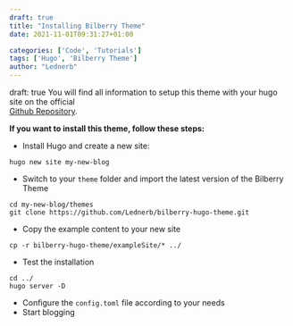 ```yaml
---
draft: true
title: "Installing Bilberry Theme"
date: 2021-11-01T09:31:27+01:00

categories: ['Code', 'Tutorials']
tags: ['Hugo', 'Bilberry Theme']
author: "Lednerb"
---
```

draft: true
You will find all information to setup this theme with your hugo site
on the official <br> [Github Repository](https://github.com/Lednerb/bilberry-hugo-theme).

<!--more-->

__If you want to install this theme, follow these steps:__

- Install Hugo and create a new site:

```plaintext
hugo new site my-new-blog
```

- Switch to your `theme` folder and import the latest version of the Bilberry Theme

```plaintext
cd my-new-blog/themes
git clone https://github.com/Lednerb/bilberry-hugo-theme.git
```

- Copy the example content to your new site

```plaintext
cp -r bilberry-hugo-theme/exampleSite/* ../
```

- Test the installation

```plaintext
cd ../
hugo server -D
```

- Configure the `config.toml` file according to your needs
- Start blogging
